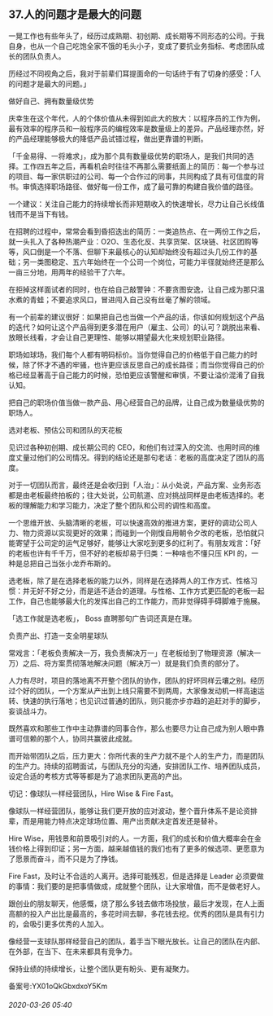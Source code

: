 ## 37.人的问题才是最大的问题
一晃工作也有些年头了，经历过成熟期、初创期、成长期等不同形态的公司。于我自身，也从一个自己吃饱全家不饿的毛头小子，变成了要抗业务指标、考虑团队成长的团队负责人。


历经过不同视角之后，我对于前辈们耳提面命的一句话终于有了切身的感受：「人的问题才是最大的问题。」


做好自己、拥有数量级优势


庆幸生在这个年代，人的个体价值从未得到如此大的放大：以程序员的工作为例，最有效率的程序员和一般程序员的编程效率是数量级上的差异。产品经理亦然，好的产品经理能够极大的降低产品试错过程，做出更靠谱的判断。


「千金易得、一将难求」，成为那个具有数量级优势的职场人，是我们共同的选择。工作四五年之后，再看机会时往往不再那么需要纸面上的简历：每一个参与过的项目、每一家供职过的公司、每一个合作过的同事，共同构成了具有可信度的背书。审慎选择职场路径、做好每一份工作，成了最可靠的构建自我价值的路径。


一个建议：关注自己能力的持续增长而非短期收入的快速增长，尽力让自己长线值钱而不是当下有钱。


在招聘的过程中，常常会看到昏招迭出的简历：一类追热点、在一两份工作之后，就一头扎入了各种热潮产业：O2O、生态化反、共享货架、区块链、社区团购等等，风口倒是一个不落、但聊下来最核心的认知却始终没有超过头几份工作的基础；另一类图稳定、五六年始终在一个公司一个岗位，可能力半径就始终还是那么一亩三分地，用两年的经验干了六年。


在拒掉这样面试者的同时，也在给自己敲警钟：不要贪图安逸，让自己成为那只温水煮的青蛙；不要追求风口，冒进闯入自己没有丝毫了解的领域。


有一个前辈的建议很好：如果把自己也当做一个产品的话，你该如何规划这个产品的迭代？如何让这个产品得到更多潜在用户（雇主、公司）的认可？跳脱出来看、放眼长线看，才会让自己更理性、能够以期望最大化来规划职业路径。


职场如球场，我们每个人都有明码标价。当你觉得自己的价格低于自己能力的时候，除了怀才不遇的牢骚，也许更应该反思自己的成长路径；而当你觉得自己的价格已经显著高于自己能力的时候，恐怕更应该警醒和审慎，不要让溢价混淆了自我认知。


把自己的职场价值当做一款产品、用心经营自己的品牌，让自己成为数量级优势的职场人。


选对老板、预估公司和团队的天花板


见识过各种初创期、成长期公司的 CEO，和他们有过深入的交流、也用时间的维度丈量过他们的公司情况。得到的结论还是那句老话：老板的高度决定了团队的高度。


对于一切团队而言，最终还是会收归到「人治」：从小处说，产品方案、业务形态都是由老板最终拍板的；往大处说，公司航道、应对挑战同样是由老板选择的。老板的理解能力和学习能力，决定了整个团队和公司的调性和高度。


一个思维开放、头脑清晰的老板，可以快速高效的推进方案，更好的调动公司人力、物力资源以实现更好的效果；而碰到一个刚愎自用朝令夕改的老板，恐怕就只能寄望于公司定的运气足够好，能够让大家吃到更多的红利了。有朋友戏言：「好的老板也许有千千万，但不好的老板却易于归类：一种啥也不懂只压 KPI 的，一种是总把自己当张小龙乔布斯的。


选老板，除了是在选择老板的能力以外，同样是在选择两人的工作方式、性格习惯：并无好不好之分，而是适不适合的道理。与性格、工作方式更匹配的老板一起工作，自己也能够最大化的发挥出自己的工作能力，而非觉得碍手碍脚难于施展。


「选工作就是选老板」， Boss 直聘那句广告词还真是在理。


负责产出、打造一支全明星球队


常戏言：「老板负责解决一万，我负责解决万一」在老板给到了物理资源（解决一万）之后、将方案贯彻落地解决问题（解决万一）就是我们负责的部分了。


人力有尽时，项目的落地离不开整个团队的协作，团队的好坏同样云壤之别。经历过个好的团队，一个方案从产出到上线只需要不到两周，大家像发动机一样高速运转、快速的执行落地；也见识过普通的团队，则只能亦步亦趋的追赶对手的脚步，妄谈战斗力。


既然喜欢和那些工作中主动靠谱的同事合作，那么也要尽力让自己成为别人眼中靠谱可信赖的那个人，协同共赢彼此成就。


而开始带团队之后，压力更大：你所代表的生产力就不是个人的生产力，而是团队的生产力。持续的招聘面试，与团队充分的沟通，安排团队工作、培养团队成员，设定合适的考核方式等等都是为了追求团队更高的产出。


切记：像球队一样经营团队，Hire Wise & Fire Fast。


像球队一样经营团队，能够让我们更开放的应对波动，整个晋升体系不是论资排辈，而是用能力特点决定球场位置、用产出贡献决定首发还是替补。


Hire Wise，用钱景和前景吸引对的人。一方面，我们的成长和价值大概率会在金钱价格上得到印证；另一方面，越来越值钱的我们也有了更多的候选项、更愿意为了愿景而奋斗，而不只是为了挣钱。


Fire Fast，及时让不合适的人离开。选择可能残忍，但是选择是 Leader 必须要做的事情：我们要的是把事情做成，成就整个团队，让大家增值，而不是做老好人。


跟创业的朋友聊天，他感慨，烧了那么多钱去做市场投放，最后才发现，在人上面高额的投入产出比是最高的，多花时间去聊，多花钱去挖。优秀的团队是具有引力的，会吸引更多优秀的人加入。


像经营一支球队那样经营自己的团队，着手当下眼光放长。让自己的团队在内部、在外部，在当下、在未来都具有竞争力。


保持业绩的持续增长，让整个团队更有盼头、更有凝聚力。


备案号:YX01oQkGbxdxoY5Km


###### 2020-03-26 05:40
